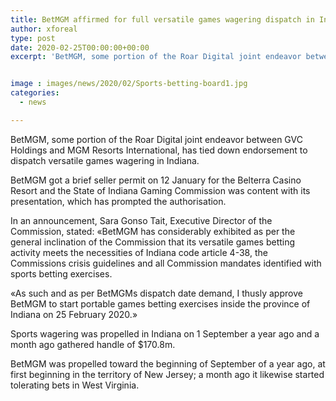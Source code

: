 ```yaml
---
title: BetMGM affirmed for full versatile games wagering dispatch in Indiana
author: xforeal 
type: post
date: 2020-02-25T00:00:00+00:00
excerpt: 'BetMGM, some portion of the Roar Digital joint endeavor between GVC Holdings and MGM Resorts International, has tied down endorsement to dispatch versatile games wagering in Indiana '


image : images/news/2020/02/Sports-betting-board1.jpg
categories:
  - news

---
```

<span style="font-weight: 400;">BetMGM, some portion of the Roar Digital joint endeavor between GVC Holdings and MGM Resorts International, has tied down endorsement to dispatch versatile games wagering in Indiana. </span>

<span style="font-weight: 400;">BetMGM got a brief seller permit on 12 January for the Belterra Casino Resort and the State of Indiana Gaming Commission was content with its presentation, which has prompted the authorisation. </span>

<span style="font-weight: 400;">In an announcement, Sara Gonso Tait, Executive Director of the Commission, stated: &#171;BetMGM has considerably exhibited as per the general inclination of the Commission that its versatile games betting activity meets the necessities of Indiana code article 4-38, the Commissions crisis guidelines and all Commission mandates identified with sports betting exercises. </span>

<span style="font-weight: 400;">&#171;As such and as per BetMGMs dispatch date demand, I thusly approve BetMGM to start portable games betting exercises inside the province of Indiana on 25 February 2020.&#187; </span>

<span style="font-weight: 400;">Sports wagering was propelled in Indiana on 1 September a year ago and a month ago gathered handle of $170.8m. </span>

<span style="font-weight: 400;">BetMGM was propelled toward the beginning of September of a year ago, at first beginning in the territory of New Jersey; a month ago it likewise started tolerating bets in West Virginia. </span>